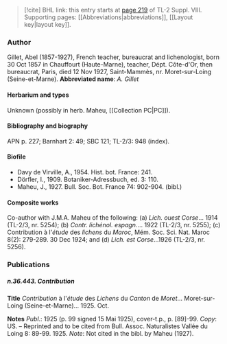 > [!cite] BHL link: this entry starts at [page 219](https://www.biodiversitylibrary.org/page/33258697) of TL-2 Suppl. VIII.
> Supporting pages: [[Abbreviations|abbreviations]], [[Layout key|layout key]].

### Author

Gillet, Abel (1857-1927), French teacher, bureaucrat and lichenologist, born 30 Oct 1857 in Chauffourt (Haute-Marne), teacher, Dépt. Côte-d'Or, then bureaucrat, Paris, died 12 Nov 1927, Saint-Mammès, nr. Moret-sur-Loing (Seine-et-Marne). 
**Abbreviated name**: *A. Gillet*

#### Herbarium and types

Unknown (possibly in herb. Maheu, [[Collection PC|PC]]).

#### Bibliography and biography

APN p. 227; Barnhart 2: 49; SBC 121; TL-2/3: 948 (index).

#### Biofile

- Davy de Virville, A., 1954. Hist. bot. France: 241.
- Dörfler, I., 1909. Botaniker-Adressbuch, ed. 3: 110.
- Maheu, J., 1927. Bull. Soc. Bot. France 74: 902-904. (bibl.)

#### Composite works

Co-author with J.M.A. Maheu of the following:
(a) *Lich. ouest Corse*... 1914 (TL-2/3, nr. 5254);
(b) *Contr. lichénol. espagn.*... 1922 (TL-2/3, nr. 5255);
(c) Contribution à l'*étude* des *lichens* du *Maroc*, Mém. Soc. Sci. Nat. Maroc 8(2): 279-289. 30 Dec 1924; and
(d) *Lich. est Corse*...1926 (TL-2/3, nr. 5256).

### Publications

##### n.36.443. Contribution

**Title**
*Contribution* à l'*étude* des *Lichens* du *Canton* de *Moret*... Moret-sur-Loing (Seine-et-Marne)... 1925. Oct.

**Notes**
*Publ*.: 1925 (p. 99 signed 15 Mai 1925), cover-t.p., p. \[89\]-99. *Copy*: US. – Reprinted and to be cited from Bull. Assoc. Naturalistes Vallée du Loing 8: 89-99. 1925.
*Note*: Not cited in the bibl. by Maheu (1927).

